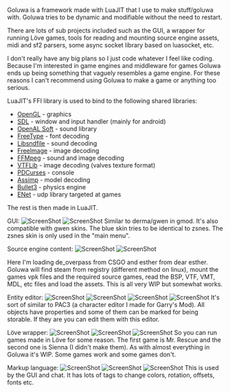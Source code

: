 Goluwa is a framework made with LuaJIT that I use to make stuff/goluwa with. Goluwa tries to be dynamic and modifiable without the need to restart.

There are lots of sub projects included such as the GUI, a wrapper for running Löve games, tools for reading and mounting source engine assets, midi and sf2 parsers, some async socket library based on luasocket, etc.

I don't really have any big plans so I just code whatever I feel like coding. Because I'm interested in game engines and middleware for games Goluwa ends up being something that vaguely resembles a game engine. For these reasons I can't recommend using Goluwa to make a game or anything too serious.

LuaJIT's FFI library is used to bind to the following shared libraries:

* [OpenGL](http://www.opengl.org/) - graphics
* [SDL](https://www.libsdl.org/) - window and input handler (mainly for android)
* [OpenAL Soft](http://kcat.strangesoft.net/openal.html) - sound library
* [FreeType](http://www.freetype.org/) - font decoding
* [Libsndfile](http://www.mega-nerd.com/libsndfile/) - sound decoding
* [FreeImage](http://freeimage.sourceforge.net/) - image decoding
* [FFMpeg](http://ffmpeg.org/) - sound and image decoding
* [VTFLib](https://github.com/panzi/VTFLib) - image decoding (valves texture format)
* [PDCurses](http://www.projectpluto.com/win32a.htm) - console
* [Assimp](https://github.com/assimp/assimp) - model decoding
* [Bullet3](https://github.com/bulletphysics/bullet3) - physics engine
* [ENet](https://github.com/lsalzman/enet) - udp library targeted at games

The rest is then made in LuaJIT.

GUI:
![ScreenShot](https://dl.dropboxusercontent.com/u/244444/ShareX/2015-01/2015-01-05_13-57-28.png)
![ScreenShot](https://dl.dropboxusercontent.com/u/244444/ShareX/2014-11/2014-11-18_22-37-16.png)
Similar to derma/gwen in gmod. It's also compatible with gwen skins. The blue skin tries to be identical to zsnes. The zsnes skin is only used in the "main menu".

Source engine content:
![ScreenShot](https://dl.dropboxusercontent.com/u/244444/ShareX/2015-02/2015-02-06_05-33-37.jpg)
![ScreenShot](https://dl.dropboxusercontent.com/u/244444/ShareX/2015-01/2015-01-14_18-12-58.png)

Here I'm loading de_overpass from CSGO and esther from dear esther. Goluwa will find steam from registry (different method on linux), mount the games vpk files and the required source games, read the BSP, VTF, VMT, MDL, etc files and load the assets. This is all very WIP but somewhat works.

Entity editor:
![ScreenShot](https://dl.dropboxusercontent.com/u/244444/ShareX/2015-02/2015-02-02_01-14-06.png)
![ScreenShot](https://dl.dropboxusercontent.com/u/244444/ShareX/2014-11/2014-11-18_22-34-03.png)
![ScreenShot](https://dl.dropboxusercontent.com/u/244444/ShareX/2015-02/2015-02-01_18-13-43.png)
![ScreenShot](https://dl.dropboxusercontent.com/u/244444/ShareX/2014-11/2014-11-18_23-03-29.gif)
It's sort of similar to PAC3 (a character editor I made for Garry's Mod). All objects have properties and some of them can be marked for being storable. If they are you can edit them with this editor.

Löve wrapper:
![ScreenShot](https://dl.dropboxusercontent.com/u/244444/ShareX/2015-01/2015-01-05_23-48-56.png)
![ScreenShot](https://dl.dropboxusercontent.com/u/244444/ShareX/2015-01/2015-01-05_23-49-53.png)
![ScreenShot](https://dl.dropboxusercontent.com/u/244444/ShareX/2015-01/2015-01-06_13-41-38.jpg)
So you can run games made in Löve for some reason. The first game is Mr. Rescue and the second one is Sienna (I didn't make them). As with almost everything in Goluwa it's WIP. Some games work and some games don't.

Markup language:
![ScreenShot](https://dl.dropboxusercontent.com/u/244444/ShareX/2014-05/2014-05-02_04-21-03.png)
![ScreenShot](https://dl.dropboxusercontent.com/u/244444/ShareX/2014-11/2014-11-18_23-48-43.gif)
![ScreenShot](https://dl.dropboxusercontent.com/u/244444/ShareX/2014-11/2014-11-18_23-40-58.gif)
This is used by the GUI and chat. It has lots of tags to change colors, rotation, offsets, fonts etc.